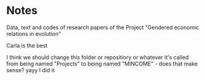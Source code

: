 # Notes
Data, text and codes of research papers of the Project "Gendered economic relations in evolution" 


Carla is the best 

I think we should change this folder or repositiory or whatever it's called from being named "Projects" to being named "MINCOME" - does that make sense?
yayy I did it 
